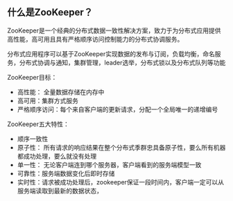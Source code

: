 ## 什么是ZooKeeper？
ZooKeeper是一个经典的分布式数据一致性解决方案，致力于为分布式应用提供高性能，高可用且具有严格顺序访问控制能力的分布式协调服务。

分布式应用程序可以基于ZooKeeper实现数据的发布与订阅，负载均衡，命名服务，分布式协调与通知，集群管理，leader选举，分布式锁以及分布式队列等功能

ZooKeeper目标：
- 高性能： 全量数据存储在内存中
- 高可用：集群方式服务
- 严格顺序访问：每个来自客户端的更新请求，分配一个全局唯一的递增编号


ZooKeeper五大特性：
- 顺序一致性
- 原子性： 所有请求的响应结果在整个分布式季群忠具备原子性，要么所有机器都成功处理，要么就没有处理
- 单一性： 无论客户端连到哪个服务器，客户端看到的服务端模型一致
- 可靠性：服务端数据变化后即时存储
- 实时性：请求被成功处理后，zookeeper保证一段时间内，客户端一定可以从服务端读取到最新的数据状态，
